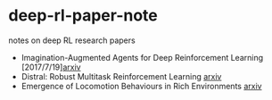 # deep-rl-paper-note
notes on deep RL research papers

- Imagination-Augmented Agents for Deep Reinforcement Learning [2017/7/19][arxiv](https://arxiv.org/abs/1707.06203)
- Distral: Robust Multitask Reinforcement Learning [arxiv](https://arxiv.org/abs/1707.04175)
- Emergence of Locomotion Behaviours in Rich Environments [arxiv](https://arxiv.org/abs/1707.02286)
